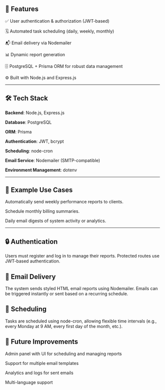 ## 🚀 Features
✅ User authentication & authorization (JWT-based)

🗓️ Automated task scheduling (daily, weekly, monthly)

📬 Email delivery via Nodemailer

📊 Dynamic report generation

🗄️ PostgreSQL + Prisma ORM for robust data management

⚙️ Built with Node.js and Express.js

---
## 🛠️ Tech Stack
**Backend**: Node.js, Express.js

**Database**: PostgreSQL

**ORM**: Prisma

**Authentication**: JWT, bcrypt

**Scheduling**: node-cron

**Email Service**: Nodemailer (SMTP-compatible)

**Environment Management**: dotenv

---
## 🧪 Example Use Cases
Automatically send weekly performance reports to clients.

Schedule monthly billing summaries.

Daily email digests of system activity or analytics.

---

## 🔒 Authentication
Users must register and log in to manage their reports. Protected routes use JWT-based authentication.

## 📧 Email Delivery
The system sends styled HTML email reports using Nodemailer. Emails can be triggered instantly or sent based on a recurring schedule.

## 📅 Scheduling
Tasks are scheduled using node-cron, allowing flexible time intervals (e.g., every Monday at 9 AM, every first day of the month, etc.).

## 📌 Future Improvements
Admin panel with UI for scheduling and managing reports

Support for multiple email templates

Analytics and logs for sent emails

Multi-language support
